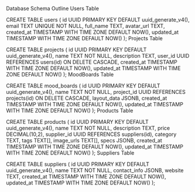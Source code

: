 Database Schema Outline
Users Table

CREATE TABLE users (
  id UUID PRIMARY KEY DEFAULT uuid_generate_v4(),
  email TEXT UNIQUE NOT NULL,
  full_name TEXT,
  avatar_url TEXT,
  created_at TIMESTAMP WITH TIME ZONE DEFAULT NOW(),
  updated_at TIMESTAMP WITH TIME ZONE DEFAULT NOW()
);
Projects Table

CREATE TABLE projects (
  id UUID PRIMARY KEY DEFAULT uuid_generate_v4(),
  name TEXT NOT NULL,
  description TEXT,
  user_id UUID REFERENCES users(id) ON DELETE CASCADE,
  created_at TIMESTAMP WITH TIME ZONE DEFAULT NOW(),
  updated_at TIMESTAMP WITH TIME ZONE DEFAULT NOW()
);
MoodBoards Table

CREATE TABLE mood_boards (
  id UUID PRIMARY KEY DEFAULT uuid_generate_v4(),
  name TEXT NOT NULL,
  project_id UUID REFERENCES projects(id) ON DELETE CASCADE,
  layout_data JSONB,
  created_at TIMESTAMP WITH TIME ZONE DEFAULT NOW(),
  updated_at TIMESTAMP WITH TIME ZONE DEFAULT NOW()
);
Products Table

CREATE TABLE products (
  id UUID PRIMARY KEY DEFAULT uuid_generate_v4(),
  name TEXT NOT NULL,
  description TEXT,
  price DECIMAL(10,2),
  supplier_id UUID REFERENCES suppliers(id),
  category TEXT,
  tags TEXT[],
  image_urls TEXT[],
  specs JSONB,
  created_at TIMESTAMP WITH TIME ZONE DEFAULT NOW(),
  updated_at TIMESTAMP WITH TIME ZONE DEFAULT NOW()
);
Suppliers Table

CREATE TABLE suppliers (
  id UUID PRIMARY KEY DEFAULT uuid_generate_v4(),
  name TEXT NOT NULL,
  contact_info JSONB,
  website TEXT,
  created_at TIMESTAMP WITH TIME ZONE DEFAULT NOW(),
  updated_at TIMESTAMP WITH TIME ZONE DEFAULT NOW()
);
